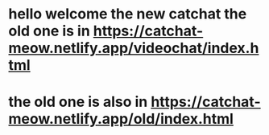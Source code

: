 # hello welcome the new catchat the old one is in https://catchat-meow.netlify.app/videochat/index.html

# the old one is also in https://catchat-meow.netlify.app/old/index.html